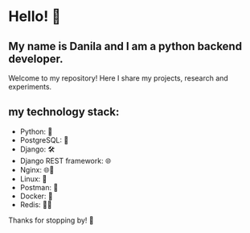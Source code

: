 # Hello! 👋

## My name is Danila and I am a python backend developer.
Welcome to my repository! Here I share my projects, research and experiments.

## my technology stack:

- Python: 🐍
- PostgreSQL: 🐘
- Django: 🛠️
- Django REST framework: 🌐
- Nginx: 🌐🚀
- Linux: 🐧
- Postman: 🐒
- Docker: 🐳
- Redis: 🔄🔥


Thanks for stopping by! 🚀
